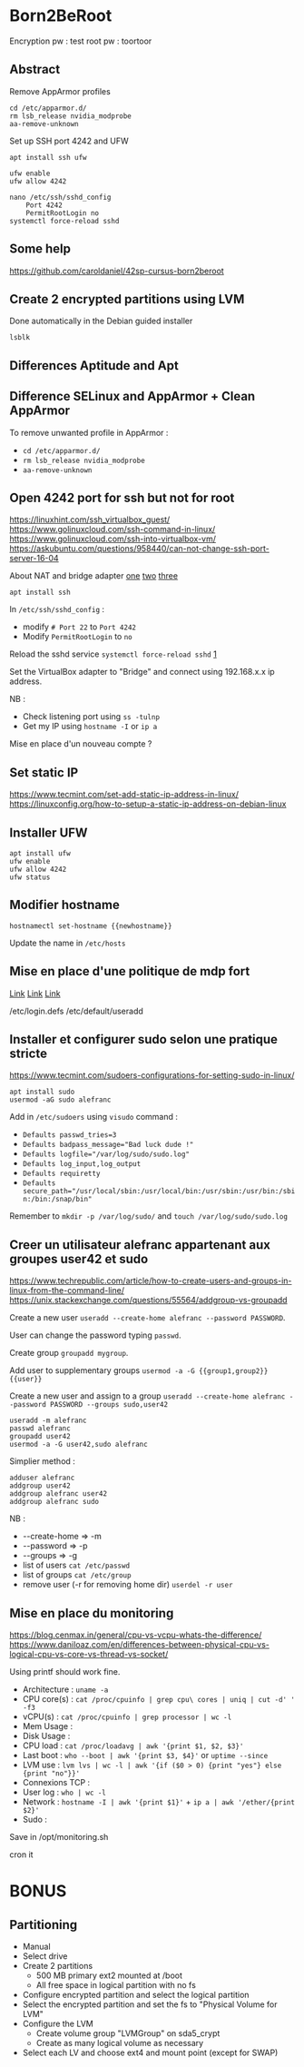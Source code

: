 # Born2BeRoot

Encryption pw : test
root pw : toortoor

## Abstract

Remove AppArmor profiles

```
cd /etc/apparmor.d/
rm lsb_release nvidia_modprobe
aa-remove-unknown
```

Set up SSH port 4242 and UFW

```
apt install ssh ufw

ufw enable
ufw allow 4242

nano /etc/ssh/sshd_config
	Port 4242
	PermitRootLogin no
systemctl force-reload sshd
```




## Some help

https://github.com/caroldaniel/42sp-cursus-born2beroot

## Create 2 encrypted partitions using LVM

Done automatically in the Debian guided installer

```
lsblk
```

## Differences Aptitude and Apt

## Difference SELinux and AppArmor + Clean AppArmor

To remove unwanted profile in AppArmor :

- `cd /etc/apparmor.d/`
- `rm lsb_release nvidia_modprobe`
- `aa-remove-unknown`

## Open 4242 port for ssh but not for root

https://linuxhint.com/ssh_virtualbox_guest/
https://www.golinuxcloud.com/ssh-command-in-linux/
https://www.golinuxcloud.com/ssh-into-virtualbox-vm/
https://askubuntu.com/questions/958440/can-not-change-ssh-port-server-16-04

About NAT and bridge adapter
[one](https://linuxhint.com/use-virtualbox-bridged-adapter/)
[two](https://www.malekal.com/vmware-differences-nat-vs-bridged-vs-host-only/)
[three](https://www.virtualbox.org/manual/ch06.html)

```
apt install ssh
```

In `/etc/ssh/sshd_config` :

- modify `# Port 22` to `Port 4242`
- Modify `PermitRootLogin` to `no`

Reload the sshd service `systemctl force-reload sshd`
[1](https://askubuntu.com/questions/105200/what-is-the-difference-between-service-restart-and-service-reload)

Set the VirtualBox adapter to "Bridge" and connect using 192.168.x.x ip address.

NB :

- Check listening port using `ss -tulnp`
- Get my IP using `hostname -I` or `ip a`


Mise en place d'un nouveau compte ?

## Set static IP

https://www.tecmint.com/set-add-static-ip-address-in-linux/
https://linuxconfig.org/how-to-setup-a-static-ip-address-on-debian-linux


## Installer UFW

```
apt install ufw
ufw enable
ufw allow 4242
ufw status
```

## Modifier hostname

```
hostnamectl set-hostname {{newhostname}}
```

Update the name in `/etc/hosts`

## Mise en place d'une politique de mdp fort

[Link](https://www.lifewire.com/create-users-useradd-command-3572157)
[Link](https://ostechnix.com/how-to-set-password-policies-in-linux/)
[Link](https://computingforgeeks.com/enforce-strong-user-password-policy-ubuntu-debian/)

/etc/login.defs
/etc/default/useradd

## Installer et configurer sudo selon une pratique stricte

https://www.tecmint.com/sudoers-configurations-for-setting-sudo-in-linux/

```
apt install sudo
usermod -aG sudo alefranc
```

Add in `/etc/sudoers` using `visudo` command :

- `Defaults	passwd_tries=3`
- `Defaults	badpass_message="Bad luck dude !"`
- `Defaults	logfile="/var/log/sudo/sudo.log"`
- `Defaults	log_input,log_output`
- `Defaults	requiretty`
- `Defaults secure_path="/usr/local/sbin:/usr/local/bin:/usr/sbin:/usr/bin:/sbin:/bin:/snap/bin"`

Remember to `mkdir -p /var/log/sudo/` and `touch /var/log/sudo/sudo.log`

## Creer un utilisateur alefranc appartenant aux groupes user42 et sudo

https://www.techrepublic.com/article/how-to-create-users-and-groups-in-linux-from-the-command-line/
https://unix.stackexchange.com/questions/55564/addgroup-vs-groupadd

Create a new user `useradd --create-home alefranc --password PASSWORD`.

User can change the password typing `passwd`.

Create group `groupadd mygroup`.

Add user to supplementary groups `usermod -a -G {{group1,group2}} {{user}}`

Create a new user and assign to a group `useradd --create-home alefranc --password PASSWORD --groups sudo,user42`

```
useradd -m alefranc
passwd alefranc
groupadd user42
usermod -a -G user42,sudo alefranc
```

Simplier method :

```
adduser alefranc
addgroup user42
addgroup alefranc user42
addgroup alefranc sudo
```

NB :

- --create-home => -m
- --password    => -p
- --groups      => -g
- list of users `cat /etc/passwd`
- list of groups `cat /etc/group`
- remove user (-r for removing home dir) `userdel -r user`

## Mise en place du monitoring

https://blog.cenmax.in/general/cpu-vs-vcpu-whats-the-difference/
https://www.daniloaz.com/en/differences-between-physical-cpu-vs-logical-cpu-vs-core-vs-thread-vs-socket/

Using printf should work fine.

- Architecture : `uname -a`
- CPU core(s) : `cat /proc/cpuinfo | grep cpu\ cores | uniq | cut -d' ' -f3`
- vCPU(s) : `cat /proc/cpuinfo | grep processor | wc -l`
- Mem Usage :
- Disk Usage :
- CPU load : `cat /proc/loadavg | awk '{print $1, $2, $3}'`
- Last boot : `who --boot | awk '{print $3, $4}'` or `uptime --since`
- LVM use : `lvm lvs | wc -l | awk '{if ($0 > 0) {print "yes"} else {print "no"}}'`
- Connexions TCP :
- User log : `who | wc -l`
- Network : `hostname -I | awk '{print $1}'` + `ip a | awk '/ether/{print $2}'`
- Sudo :

Save in /opt/monitoring.sh

cron it








# BONUS

## Partitioning

- Manual
- Select drive
- Create 2 partitions
	- 500 MB primary ext2 mounted at /boot
	- All free space in logical partition with no fs
- Configure encrypted partition and select the logical partition
- Select the encrypted partition and set the fs to "Physical Volume for LVM"
- Configure the LVM
	- Create volume group "LVMGroup" on sda5_crypt
	- Create as many logical volume as necessary
- Select each LV and choose ext4 and mount point (except for SWAP)











